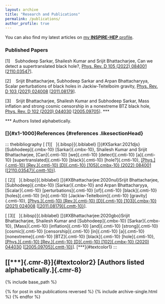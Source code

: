 ```yaml
---
layout: archive
title: "Research and Publications"
permalink: /publications/
author_profile: true
---
```


  You can also find my latest articles on [my **INSPIRE-HEP** profile](https://inspirehep.net/literature?sort=mostrecent&size=25&page=1&q=exactauthor%3A%20S.Sarkar.12&ui-citation-summary=true&ui-exclude-self-citations=true).
  


<html lang="en-US" xml:lang="en-US" > 
<head>
<meta  charset="utf-8" /> 
<meta name="generator" content="TeX4ht (https://tug.org/tex4ht/)" /> 
<meta name="viewport" content="width=device-width,initial-scale=1" /> 
<link rel="stylesheet" type="text/css" href="/_pages/publications.css" /> 
<meta name="src" content="publications.tex" /> 
</head><body 
>
<h3 class="likesectionHead"><a 
 id="x1-1000"></a>Published Papers</h3>
<!--l. 2--><p class="noindent" >
   </p><div class="thebibliography">
   <p class="bibitem" ><span class="biblabel">
 [1]<span class="bibsp">&#x00A0;&#x00A0;&#x00A0;</span></span>
   <a 
 id="XSarkar:2021djs"></a><span 
class="cmbx-10">Subhodeep</span>
   <span 
class="cmbx-10">Sarkar</span>,
   Shailesh
   Kumar
   and
   Srijit
   Bhattacharjee,
   <span 
class="cmti-10">Can</span>
   <span 
class="cmti-10">we</span>
   <span 
class="cmti-10">detect</span>
   <span 
class="cmti-10">a</span>
   <span 
class="cmti-10">supertranslated</span>
   <span 
class="cmti-10">black</span>
   <span 
class="cmti-10">hole?</span>,
   <a 
href="https://doi.org/10.1103/PhysRevD.105.084001" ><span 
class="cmti-10">Phys.</span>
   <span 
class="cmti-10">Rev.</span>
   <span 
class="cmti-10">D</span>
   <span 
class="cmbx-10">105</span>
   (2022)
   084001</a>
   [<a 
href="https://arxiv.org/abs/2110.03547" ><span 
class="cmtt-10">2110.03547</span></a>].
   </p>
   <p class="bibitem" ><span class="biblabel">
 [2]<span class="bibsp">&#x00A0;&#x00A0;&#x00A0;</span></span>
   <a 
 id="XBhattacharjee:2020nul"></a>Srijit
   Bhattacharjee,
   <span 
class="cmbx-10">Subhodeep</span>
   <span 
class="cmbx-10">Sarkar</span>
   and
   Arpan
   Bhattacharyya,
   <span 
class="cmti-10">Scalar</span>
   <span 
class="cmti-10">perturbations</span>
   <span 
class="cmti-10">of</span>
   <span 
class="cmti-10">black</span>
   <span 
class="cmti-10">holes</span>
   <span 
class="cmti-10">in</span>
   <span 
class="cmti-10">Jackiw-Teitelboim</span>
   <span 
class="cmti-10">gravity</span>,
   <a 
href="https://doi.org/10.1103/PhysRevD.103.024008" ><span 
class="cmti-10">Phys.</span>
   <span 
class="cmti-10">Rev.</span>
   <span 
class="cmti-10">D</span>
   <span 
class="cmbx-10">103</span>
   (2021)
   024008</a>
   [<a 
href="https://arxiv.org/abs/2011.08179" ><span 
class="cmtt-10">2011.08179</span></a>].
   </p>
                                                                                            
                                                                                            
   <p class="bibitem" ><span class="biblabel">
 [3]<span class="bibsp">&#x00A0;&#x00A0;&#x00A0;</span></span>
   <a 
 id="XBhattacharjee:2020gbo"></a>Srijit
   Bhattacharjee,
   Shailesh
   Kumar
   and
   <span 
class="cmbx-10">Subhodeep</span>
   <span 
class="cmbx-10">Sarkar</span>,
   <span 
class="cmti-10">Mass</span>
   <span 
class="cmti-10">inflation</span>
   <span 
class="cmti-10">and</span>
   <span 
class="cmti-10">strong</span>
   <span 
class="cmti-10">cosmic</span>
   <span 
class="cmti-10">censorship</span>
   <span 
class="cmti-10">in</span>
   <span 
class="cmti-10">a</span>
   <span 
class="cmti-10">nonextreme</span>
   <span 
class="cmti-10">BTZ</span>
   <span 
class="cmti-10">black</span>
   <span 
class="cmti-10">hole</span>,
   <a 
href="https://doi.org/10.1103/PhysRevD.102.044030" ><span 
class="cmti-10">Phys.</span>
   <span 
class="cmti-10">Rev.</span>
   <span 
class="cmti-10">D</span>
   <span 
class="cmbx-10">102</span>
   (2020)
   044030</a>
   [<a 
href="https://arxiv.org/abs/2005.09705" ><span 
class="cmtt-10">2005.09705</span></a>].
   <span id="textcolor1">***</span>
</p>
   </div>
<!--l. 40--><p class="noindent" ><span id="textcolor2"><span 
class="cmr-8">***</span></span> <span 
class="cmr-8">Authors listed alphabetically.</span>
</p>
    
</body> 
</html>
                                                                                            


### []{#x1-1000}References {#references .likesectionHead}

::: thebibliography
[ \[1\][   ]{.bibsp}]{.biblabel}
[]{#XSarkar:2021djs}[Subhodeep]{.cmbx-10} [Sarkar]{.cmbx-10}, Shailesh
Kumar and Srijit Bhattacharjee, [Can]{.cmti-10} [we]{.cmti-10}
[detect]{.cmti-10} [a]{.cmti-10} [supertranslated]{.cmti-10}
[black]{.cmti-10} [hole?]{.cmti-10}, [[Phys.]{.cmti-10} [Rev.]{.cmti-10}
[D]{.cmti-10} [105]{.cmbx-10} (2022)
084001](https://doi.org/10.1103/PhysRevD.105.084001)
\[[[2110.03547]{.cmtt-10}](https://arxiv.org/abs/2110.03547)\].

[ \[2\][   ]{.bibsp}]{.biblabel} []{#XBhattacharjee:2020nul}Srijit
Bhattacharjee, [Subhodeep]{.cmbx-10} [Sarkar]{.cmbx-10} and Arpan
Bhattacharyya, [Scalar]{.cmti-10} [perturbations]{.cmti-10}
[of]{.cmti-10} [black]{.cmti-10} [holes]{.cmti-10} [in]{.cmti-10}
[Jackiw-Teitelboim]{.cmti-10} [gravity]{.cmti-10}, [[Phys.]{.cmti-10}
[Rev.]{.cmti-10} [D]{.cmti-10} [103]{.cmbx-10} (2021)
024008](https://doi.org/10.1103/PhysRevD.103.024008)
\[[[2011.08179]{.cmtt-10}](https://arxiv.org/abs/2011.08179)\].

[ \[3\][   ]{.bibsp}]{.biblabel} []{#XBhattacharjee:2020gbo}Srijit
Bhattacharjee, Shailesh Kumar and [Subhodeep]{.cmbx-10}
[Sarkar]{.cmbx-10}, [Mass]{.cmti-10} [inflation]{.cmti-10}
[and]{.cmti-10} [strong]{.cmti-10} [cosmic]{.cmti-10}
[censorship]{.cmti-10} [in]{.cmti-10} [a]{.cmti-10}
[nonextreme]{.cmti-10} [BTZ]{.cmti-10} [black]{.cmti-10}
[hole]{.cmti-10}, [[Phys.]{.cmti-10} [Rev.]{.cmti-10} [D]{.cmti-10}
[102]{.cmbx-10} (2020)
044030](https://doi.org/10.1103/PhysRevD.102.044030)
\[[[2005.09705]{.cmtt-10}](https://arxiv.org/abs/2005.09705)\].
[\*\*\*]{#textcolor1}
:::

[[\*\*\*]{.cmr-8}]{#textcolor2} [Authors listed alphabetically.]{.cmr-8}
---



 {% include base_path %}

 {% for post in site.publications reversed %}
 {% include archive-single.html %}
 {% endfor %}
